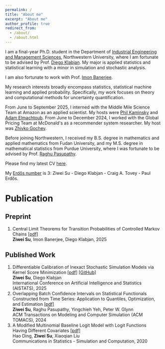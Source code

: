 ```yaml
---
permalink: /
title: "About me"
excerpt: "About me"
author_profile: true
redirect_from: 
  - /about/
  - /about.html
---
```


I am a final-year Ph.D. student in the Department of [Industrial Engineering and Management Sciences](https://www.mccormick.northwestern.edu/industrial/), Northwestern University, where I am fortunate to be advised by Prof. [Diego Klabjan](https://dynresmanagement.com/index.html). My major is applied statistics and statistical learning with a minor in simulation and stochastic analysis. 

I am also fortunate to work with Prof. [Imon Banerjee](https://ibanerj750.github.io/). 

My research interests broadly encompass statistics, statistical machine learning and applied probability. Specifically, my work focuses on theory and computational methods for uncertainty quantification. 

From June to September 2025, I interned with the Middle Mile Science Team at Amazon as an applied scientist. My hosts were [Phil Kaminsky](https://kaminsky.ieor.berkeley.edu/) and [Adam Elmachtoub](https://www.columbia.edu/~ae2516/). From June to December 2024, I worked with the Global Pricing Team at McDonald's as a recommender system researcher. My host was [Zhivko Gochev](https://www.linkedin.com/in/zhivko-g-8a80a9161/).

Before joining Northwestern, I received my B.S. degree in mathematics and applied mathematics from Fudan University, and my M.S. degree in mathematical statistics from Purdue University, where I was fortunate to be advised by Prof. [Raghu Pasupathy](https://web.ics.purdue.edu/~pasupath/).

Please find my latest CV [here](https://www.overleaf.com/read/zkmdytszbypg#e65dbb).

My [Erdős number](https://mathscinet.ams.org/mathscinet/freetools/collab-dist) is 3: Ziwei Su - Diego Klabjan - Craig A. Tovey - Paul Erdős.

# Publication

## Preprint
1. Central Limit Theorems for Transition Probabilities of Controlled Markov Chains [\[pdf\]](https://arxiv.org/abs/2508.01517) <br>
   **Ziwei Su**, Imon Banerjee, Diego Klabjan, 2025
   
## Published Work

1. Differentiable Calibration of Inexact Stochastic Simulation Models via Kernel Score Minimization  [\[pdf\]](../files/AISTATS_2025_Camera_Ready.pdf) [\[GitHub\]](https://github.com/ziweisu/differentiable-calibration) <br> 
**Ziwei Su**, Diego Klabjan <br>
International Conference on Artificial Intelligence and Statistics (AISTATS), 2025
1. Overlapping Batch Confidence Intervals on Statistical Functionals Constructed from Time Series: Application to Quantiles, Optimization, and Estimation [\[pdf\]](https://dl.acm.org/doi/10.1145/3649437)  
**Ziwei Su**, Raghu Pasupathy, Yingchieh Yeh, Peter W. Glynn <br> 
ACM Transactions on Modeling and Computer Simulation (ACM TOMACS), 2024
1. A Modified Multinomial Baseline Logit Model with Logit Functions Having Different Covariates [\[pdf\]](https://www.tandfonline.com/doi/pdf/10.1080/03610918.2018.1529238)  
Hao Ding, **Ziwei Su**, Xiaoqian Liu  
Communications in Statistics - Simulation and Computation, 2020

